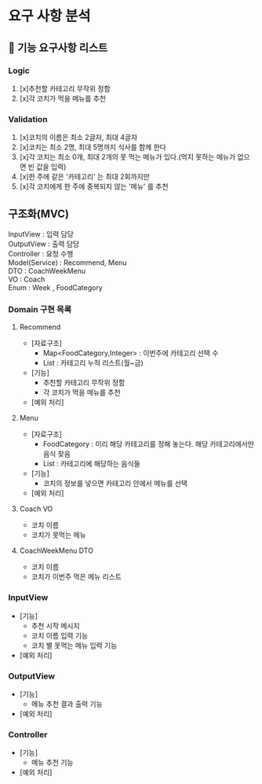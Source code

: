 # 요구 사항 분석

## 🚀 기능 요구사항 리스트
### Logic
1. [x]추천할 카테고리 무작위 정함
2. [x]각 코치가 먹을 메뉴를 추천

### Validation
1. [x]코치의 이름은 최소 2글자, 최대 4글자
2. [x]코치는 최소 2명, 최대 5명까지 식사를 함께 한다
3. [x]각 코치는 최소 0개, 최대 2개의 못 먹는 메뉴가 있다.(먹지 못하는 메뉴가 없으면 빈 값을 입력)
4. [x]한 주에 같은 '카테고리' 는 최대 2회까지만
5. [x]각 코치에게 한 주에 중복되지 않는 '메뉴' 를 추천

## 구조화(MVC)
InputView : 입력 담당<br>
OutputView : 출력 담당<br>
Controller : 요청 수행<br>
Model(Service) : Recommend, Menu <br>
DTO : CoachWeekMenu <br>
VO : Coach<br>
Enum : Week , FoodCategory <br>


### Domain 구현 목록
1. Recommend
    - [자료구조] 
      - Map<FoodCategory,Integer> : 이번주에 카테고리 선택 수
      - List<FoodCategory> : 카테고리 누적 리스트(월~금)
    - [기능]
      - 추천할 카테고리 무작위 정함
      - 각 코치가 먹을 메뉴를 추천
    - [예외 처리]

2. Menu
   - [자료구조]
     - FoodCategory : 미리 해당 카테고리를 정해 놓는다. 해당 카테고리에서만 음식 찾음
     - List<String> : 카테고리에 해당하는 음식들
   - [기능]
     - 코치의 정보를 넣으면 카테고리 안에서 메뉴를 선택
   - [예외 처리]

3. Coach VO
   - 코치 이름
   - 코치가 못먹는 메뉴

4. CoachWeekMenu DTO
   - 코치 이름
   - 코치가 이번주 먹은 메뉴 리스트

### InputView
- [기능] 
   - 추천 시작 메시지
   - 코치 이름 입력 기능
   - 코치 별 못먹는 메뉴 입력 기능
- [예외 처리]

### OutputView
- [기능]
  - 메뉴 추천 결과 출력 기능
- [예외 처리]

### Controller
- [기능]
  - 메뉴 추천 기능
- [예외 처리]
